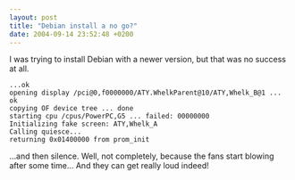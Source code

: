 ```yaml
---
layout: post
title: "Debian install a no go?"
date: 2004-09-14 23:52:48 +0200
---
```


I was trying to install Debian with a newer version, but that was no success at all.

    ...ok
    opening display /pci@0,f0000000/ATY.WhelkParent@10/ATY,Whelk_B@1 ... ok
    copying OF device tree ... done
    starting cpu /cpus/PowerPC,G5 ... failed: 00000000
    Initializing fake screen: ATY,Whelk_A
    Calling quiesce...
    returning 0x01400000 from prom_init

...and then silence. Well, not completely, because the fans start blowing after
some time... And they can get really loud indeed!

